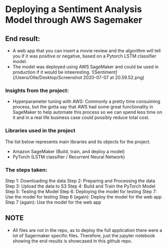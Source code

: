 # Deploying a Sentiment Analysis Model through AWS Sagemaker

## End result: 
- A web app that you can insert a movie review and the algorithm will tell you if it was positive or negative, based on a Pytorch LSTM classifier model. 
- The model was deployed using AWS SageMaker and could be used in production if it would be inteeresting.
![Sentiment](/Users/Olle/Desktop/Screenshot 2020-07-07 at 20.59.52.png)

### Insights from the project: 
- Hyperparameter tuning with AWS: Commonly a pretty time consuiming process, but the gotta say that AWS had some great functionality in SageMaker to help automate this process so we can spend less time on it and in a real life business case could possibly reduce total cost. 


### Libraries used in the project

The list below represents main libraries and its objects for the project.

- Amazon SageMaker (Build, train, and deploy a model)
- PyTorch (LSTM classifier / Recurrent Neural Network)

### The steps taken:
Step 1: Downloading the data
Step 2: Preparing and Processing the data
Step 3: Upload the data to S3
Step 4: Build and Train the PyTorch Model
Step 5: Testing the Model
Step 6: Deploying the model for testing
Step 7: Use the model for testing
Step 6 (again): Deploy the model for the web app
Step 7 (again): Use the model for the web app

## NOTE
- All files are not in the repo, as to deploy the full application there were a lot of Sagermaker specific files. Therefore, just the jupyter notebook showing the end results is showcased in this github repo. 
